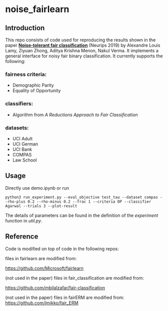 # noise_fairlearn

## Introduction

This repo consists of code used for reproducing the results shown in the paper [**Noise-tolerant fair classification**](https://arxiv.org/abs/1901.10837) (Neurips 2019) by Alexandre Louis Lamy, Ziyuan Zhong, Aditya Krishna Menon, Nakul Verma.
It implements a general interface for noisy fair binary classification.
It currently supports the following:

### fairness criteria:

- Demographic Parity
- Equality of Opportunity

### classifiers:

- Algorithm from _A Reductions Approach to Fair Classification_

### datasets:

- UCI Adult
- UCI German
- UCI Bank
- COMPAS
- Law School

## Usage

Directly use demo.ipynb or run

```
python3 run_experiment.py --eval_objective test_tau --dataset compas --rho-plus 0.2 --rho-minus 0.2 --frac 1 --criteria DP --classifier Agarwal --trials 3 --plot-result
```

The details of parameters can be found in the definition of the _experiment_ function in _util.py_.

## Reference

Code is modified on top of code in the following repos:

files in fairlearn are modified from:

<https://github.com/Microsoft/fairlearn>

(not used in the paper) files in fair_classification are modified from:

<https://github.com/mbilalzafar/fair-classification>

(not used in the paper) files in fairERM are modified from:
<https://github.com/jmikko/fair_ERM>
